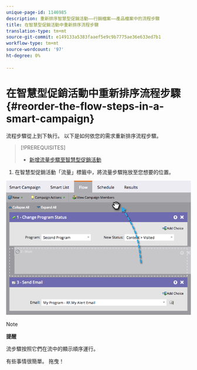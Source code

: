 ```yaml
---
unique-page-id: 1146985
description: 重新排序智慧型促銷活動——行銷檔案——產品檔案中的流程步驟
title: 在智慧型促銷活動中重新排序流程步驟
translation-type: tm+mt
source-git-commit: e149133a5383faaef5e9c9b7775ae36e633ed7b1
workflow-type: tm+mt
source-wordcount: '97'
ht-degree: 0%

---
```



# 在智慧型促銷活動中重新排序流程步驟{#reorder-the-flow-steps-in-a-smart-campaign}

流程步驟從上到下執行。 以下是如何依您的需求重新排序流程步驟。

>[!PREREQUISITES]
>
>* [新增流量步驟至智慧型促銷活動](../../../../../product-docs/core-marketo-concepts/smart-campaigns/flow-actions/add-a-flow-step-to-a-smart-campaign.md)

>



1. 在智慧型促銷活動「流量」標籤中，將流量步驟拖放至您想要的位置。

![](assets/image2014-9-22-13-3a49-3a11.png)

>[!NOTE]
>
>**提醒**
>
>流步驟按照它們在流中的顯示順序運行。

有些事情很簡單。 拖曳！